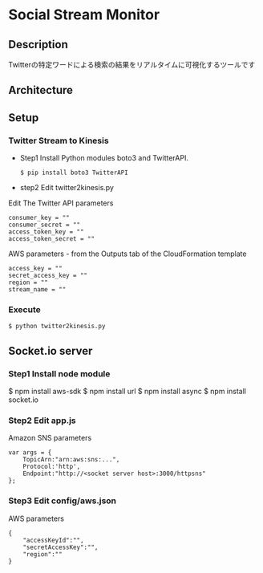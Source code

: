 # Social Stream Monitor
## Description
Twitterの特定ワードによる検索の結果をリアルタイムに可視化するツールです

## Architecture



## Setup
### Twitter Stream to Kinesis
- Step1 Install Python modules boto3 and TwitterAPI.

    `$ pip install boto3 TwitterAPI`
    
- step2 Edit twitter2kinesis.py

Edit The Twitter API parameters

    consumer_key = ""
    consumer_secret = ""
    access_token_key = ""
    access_token_secret = ""
    
AWS parameters - from the Outputs tab of the CloudFormation template

    access_key = ""
    secret_access_key = ""
    region = ""
    stream_name = ""
    
### Execute

    $ python twitter2kinesis.py
    
## Socket.io server
### Step1 Install node module

   $ npm install aws-sdk
   $ npm install url
   $ npm install async
   $ npm install socket.io
   
### Step2 Edit app.js

Amazon SNS parameters

    var args = {
        TopicArn:"arn:aws:sns:...",
        Protocol:'http',
        Endpoint:"http://<socket server host>:3000/httpsns"
    };


### Step3 Edit config/aws.json

AWS parameters

    {
        "accessKeyId":"",
        "secretAccessKey":"",
        "region":""
    }

